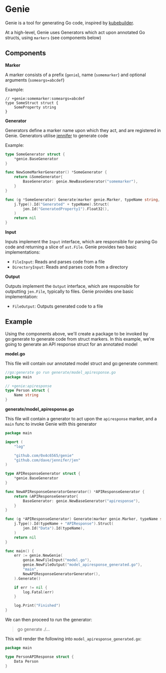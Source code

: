 # Genie

Genie is a tool for generating Go code, inspired by [kubebuilder](https://github.com/kubernetes-sigs/kubebuilder).

At a high-level, Genie uses Generators which act upon annotated Go structs, using `markers` (see components below)

## Components

**Marker**

A marker consists of a prefix (`genie`), name (`somemarker`) and optional arguments (`someargs=abcdef`)

Example:

```
// +genie:somemarker:someargs=abcdef
type SomeStruct struct {
	SomeProperty string
}
```

**Generator**

Generators define a marker name upon which they act, and are registered in Genie. Generators utilise [jennifer](https://github.com/dave/jennifer) to generate code

Example:

```go
type SomeGenerator struct {
	*genie.BaseGenerator
}

func NewSomeMarkerGenerator() *SomeGenerator {
	return &SomeGenerator{
		BaseGenerator: genie.NewBaseGenerator("somemarker"),
	}
}

func (g *SomeGenerator) Generate(marker genie.Marker, typeName string, j *jen.File) error {
	j.Type().Id("Generated" + typeName).Struct(
		jen.Id("GeneratedProperty1").Float32(),
	)
	return nil
}
```

**Input**

Inputs implement the `Input` interface, which are responsible for parsing Go code and returning a slice of `ast.File`. Genie provides two basic implementations:

* `FileInput`: Reads and parses code from a file
* `DirectoryInput`: Reads and parses code from a directory

**Output**

Outputs implement the `Output` interface, which are responsible for outputting `jen.File`, typically to files. Genie provides one basic implementation:

* `FileOutput`: Outputs generated code to a file

## Example

Using the components above, we'll create a package to be invoked by go:generate to generate code from struct markers. In this example, we're going to generate an API response struct for an annotated model

**model.go**

This file will contain our annotated model struct and go:generate comment:

```go
//go:generate go run generate/model_apiresponse.go
package main

// +genie:apiresponse
type Person struct {
	Name string
}
```

**generate/model_apiresponse.go**

This file will contain a generator to act upon the `apiresponse` marker, and a `main` func to invoke Genie with this generator

```go
package main

import (
	"log"

	"github.com/0x4c6565/genie"
	"github.com/dave/jennifer/jen"
)

type APIResponseGenerator struct {
	*genie.BaseGenerator
}

func NewAPIResponseGeneratorGenerator() *APIResponseGenerator {
	return &APIResponseGenerator{
		BaseGenerator: genie.NewBaseGenerator("apiresponse"),
	}
}

func (g *APIResponseGenerator) Generate(marker genie.Marker, typeName string, j *jen.File) error {
	j.Type().Id(typeName + "APIResponse").Struct(
		jen.Id("Data").Id(typeName),
	)
	return nil
}

func main() {
	err := genie.NewGenie(
		genie.NewFileInput("model.go"),
		genie.NewFileOutput("model_apiresponse_generated.go"),
		"main",
		NewAPIResponseGeneratorGenerator(),
	).Generate()

	if err != nil {
		log.Fatal(err)
	}

	log.Print("Finished")
}
```

We can then proceed to run the generator:

> go generate ./...

This will render the following into `model_apiresponse_generated.go`:

```go
package main

type PersonAPIResponse struct {
	Data Person
}
```
